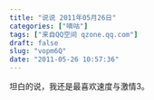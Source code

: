 ```yaml
---
title: "说说 2011年05月26日"
categories: ["嘀咕"]
tags: ["来自QQ空间 qzone.qq.com"]
draft: false
slug: "vopm6Q"
date: "2011-05-26 10:57:36"
---
```


坦白的说，我还是最喜欢速度与激情3。
